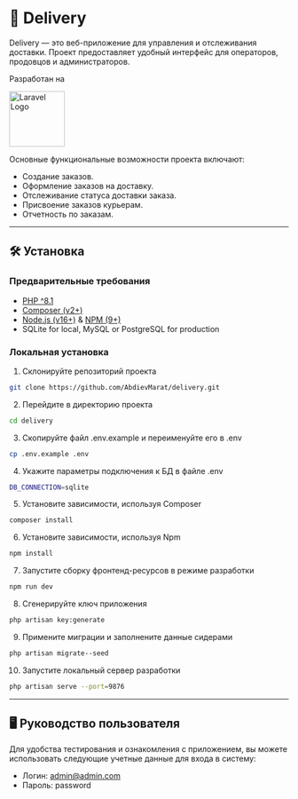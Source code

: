 # 🚚 Delivery

Delivery &mdash;  это веб-приложение для управления и отслеживания доставки. Проект предоставляет удобный интерфейс для операторов, продовцов и администраторов.

Разработан на <p><a href="https://laravel.com" target="_blank"><img src="https://raw.githubusercontent.com/laravel/art/master/logo-lockup/5%20SVG/2%20CMYK/1%20Full%20Color/laravel-logolockup-cmyk-red.svg" width="100" alt="Laravel Logo"></a></p>

Основные функциональные возможности проекта включают:

* Создание заказов.
* Оформление заказов на доставку.
* Отслеживание статуса доставки заказа.
* Присвоение заказов курьерам.
* Отчетность по заказам.

-----

## 🛠️ Установка

### Предварительные требования

* [PHP ^8.1](https://www.php.net/manual/ru/install.php)
* [Composer (v2+)](https://getcomposer.org/doc/00-intro.md)
* [Node.js (v16+)](https://nodejs.org/en) & [NPM (9+)](https://docs.npmjs.com/downloading-and-installing-node-js-and-npm)
* SQLite for local, MySQL or PostgreSQL for production

### Локальная установка

1. Склонируйте репозиторий проекта
```sh
git clone https://github.com/AbdievMarat/delivery.git
```

2. Перейдите в директорию проекта
```sh
cd delivery
```

3. Скопируйте файл .env.example и переименуйте его в .env
```sh
cp .env.example .env
```

4. Укажите параметры подключения к БД в файле .env
```sh
DB_CONNECTION=sqlite
```

5. Установите зависимости, используя Composer
```sh
composer install
```

6. Установите зависимости, используя Npm
```sh
npm install
```

7. Запустите сборку фронтенд-ресурсов в режиме разработки
```sh
npm run dev
```

8. Сгенерируйте ключ приложения
```sh
php artisan key:generate
```

9. Примените миграции и заполнените данные сидерами
```sh
php artisan migrate--seed
```

10. Запустите локальный сервер разработки
```sh
php artisan serve --port=9876
```

-----

## 🖥️ Руководство пользователя

Для удобства тестирования и ознакомления с приложением, вы можете использовать следующие учетные данные для входа в систему:

* Логин: admin@admin.com
* Пароль: password